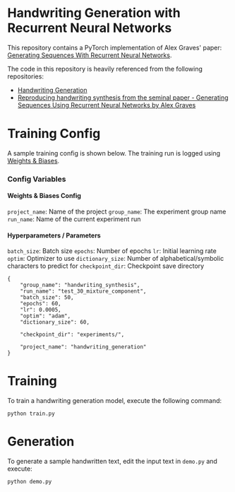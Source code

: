 # Handwriting Generation with Recurrent Neural Networks
This repository contains a PyTorch implementation of Alex Graves' paper: [Generating Sequences With Recurrent Neural Networks](https://arxiv.org/abs/1308.0850).

The code in this repository is heavily referenced from the following repositories:
- [Handwriting Generation](https://github.com/wezteoh/handwriting_generation.git)
- [Reproducing handwriting synthesis from the seminal paper - Generating Sequences Using Recurrent Neural Networks by Alex Graves](https://github.com/ritheshkumar95/pytorch_handwriting_synthesis.git)


# Training Config
A sample training config is shown below. The training run is logged using [Weights & Biases](https://wandb.ai).

### Config Variables
#### Weights & Biases Config
`project_name`: Name of the project
`group_name`: The experiment group name
`run_name`: Name of the current experiment run

#### Hyperparameters / Parameters
`batch_size`: Batch size
`epochs`: Number of epochs
`lr`: Initial learning rate
`optim`: Optimizer to use
`dictionary_size`: Number of alphabetical/symbolic characters to predict for
`checkpoint_dir`: Checkpoint save directory

```
{
    "group_name": "handwriting_synthesis",
    "run_name": "test_30_mixture_component",
    "batch_size": 50,
    "epochs": 60,
    "lr": 0.0005,
    "optim": "adam",
    "dictionary_size": 60,

    "checkpoint_dir": "experiments/",

    "project_name": "handwriting_generation"
}
```
# Training
To train a handwriting generation model, execute the following command:
```
python train.py
```

# Generation
To generate a sample handwritten text, edit the input text in `demo.py` and execute:
```
python demo.py
```